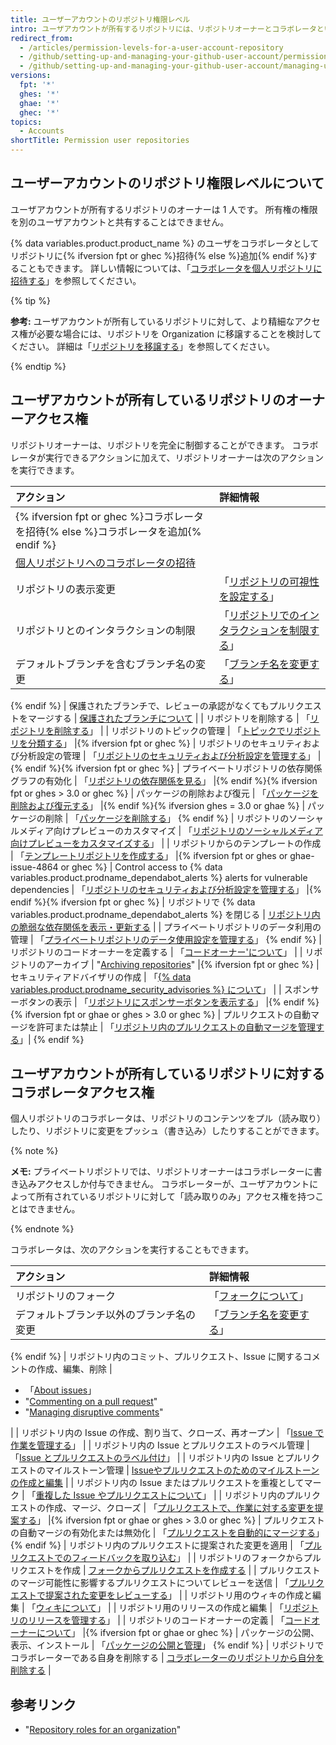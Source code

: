 ```yaml
---
title: ユーザーアカウントのリポジトリ権限レベル
intro: ユーザアカウントが所有するリポジトリには、リポジトリオーナーとコラボレータという 2 つの権限レベルがあります。
redirect_from:
  - /articles/permission-levels-for-a-user-account-repository
  - /github/setting-up-and-managing-your-github-user-account/permission-levels-for-a-user-account-repository
  - /github/setting-up-and-managing-your-github-user-account/managing-user-account-settings/permission-levels-for-a-user-account-repository
versions:
  fpt: '*'
  ghes: '*'
  ghae: '*'
  ghec: '*'
topics:
  - Accounts
shortTitle: Permission user repositories
---
```


## ユーザーアカウントのリポジトリ権限レベルについて

ユーザアカウントが所有するリポジトリのオーナーは 1 人です。 所有権の権限を別のユーザアカウントと共有することはできません。

{% data variables.product.product_name %} のユーザをコラボレータとしてリポジトリに{% ifversion fpt or ghec %}招待{% else %}追加{% endif %}することもできます。 詳しい情報については、「[コラボレータを個人リポジトリに招待する](/github/setting-up-and-managing-your-github-user-account/inviting-collaborators-to-a-personal-repository)」を参照してください。

{% tip %}

**参考:** ユーザアカウントが所有しているリポジトリに対して、より精細なアクセス権が必要な場合には、リポジトリを Organization に移譲することを検討してください。 詳細は「[リポジトリを移譲する](/github/administering-a-repository/transferring-a-repository#transferring-a-repository-owned-by-your-user-account)」を参照してください。

{% endtip %}

## ユーザアカウントが所有しているリポジトリのオーナーアクセス権

リポジトリオーナーは、リポジトリを完全に制御することができます。 コラボレータが実行できるアクションに加えて、リポジトリオーナーは次のアクションを実行できます。

| アクション                                                                                                                          | 詳細情報                                                                                                                                                                                                                                                                     |
|:------------------------------------------------------------------------------------------------------------------------------ |:------------------------------------------------------------------------------------------------------------------------------------------------------------------------------------------------------------------------------------------------------------------------ |
| {% ifversion fpt or ghec %}コラボレータを招待{% else %}コラボレータを追加{% endif %}                                                             |                                                                                                                                                                                                                                                                          |
| [個人リポジトリへのコラボレータの招待](/github/setting-up-and-managing-your-github-user-account/inviting-collaborators-to-a-personal-repository) |                                                                                                                                                                                                                                                                          |
| リポジトリの表示変更                                                                                                                     | 「[リポジトリの可視性を設定する](/github/administering-a-repository/setting-repository-visibility)」 |{% ifversion fpt or ghec %}
| リポジトリとのインタラクションの制限                                                                                                             | 「[リポジトリでのインタラクションを制限する](/communities/moderating-comments-and-conversations/limiting-interactions-in-your-repository)」 |{% endif %}{% ifversion fpt or ghes > 3.0 or ghae-next or ghec %}
| デフォルトブランチを含むブランチ名の変更                                                                                                           | 「[ブランチ名を変更する](/github/administering-a-repository/renaming-a-branch)」 
{% endif %}
| 保護されたブランチで、レビューの承認がなくてもプルリクエストをマージする                                                                                           | [保護されたブランチについて](/github/administering-a-repository/about-protected-branches)                                                                                                                                                                                             |
| リポジトリを削除する                                                                                                                     | 「[リポジトリを削除する](/github/administering-a-repository/deleting-a-repository)」                                                                                                                                                                                                 |
| リポジトリのトピックの管理                                                                                                                  | 「[トピックでリポジトリを分類する](/github/administering-a-repository/classifying-your-repository-with-topics)」 |{% ifversion fpt or ghec %}
| リポジトリのセキュリティおよび分析設定の管理                                                                                                         | 「[リポジトリのセキュリティおよび分析設定を管理する](/github/administering-a-repository/managing-security-and-analysis-settings-for-your-repository)」 |{% endif %}{% ifversion fpt or ghec %}
| プライベートリポジトリの依存関係グラフの有効化                                                                                                        | 「[リポジトリの依存関係を見る](/github/visualizing-repository-data-with-graphs/exploring-the-dependencies-of-a-repository#enabling-and-disabling-the-dependency-graph-for-a-private-repository)」 |{% endif %}{% ifversion fpt or ghes > 3.0 or ghec %}
| パッケージの削除および復元                                                                                                                  | 「[パッケージを削除および復元する](/packages/learn-github-packages/deleting-and-restoring-a-package)」 |{% endif %}{% ifversion ghes = 3.0 or ghae %}
| パッケージの削除                                                                                                                       | 「[パッケージを削除する](/packages/learn-github-packages/deleting-a-package)」
{% endif %}
| リポジトリのソーシャルメディア向けプレビューのカスタマイズ                                                                                                  | 「[リポジトリのソーシャルメディア向けプレビューをカスタマイズする](/github/administering-a-repository/customizing-your-repositorys-social-media-preview)」                                                                                                                                                |
| リポジトリからのテンプレートの作成                                                                                                              | 「[テンプレートリポジトリを作成する](/github/creating-cloning-and-archiving-repositories/creating-a-template-repository)」 |{% ifversion fpt or ghes or ghae-issue-4864 or ghec %}
| Control access to {% data variables.product.prodname_dependabot_alerts %} alerts for vulnerable dependencies                 | 「[リポジトリのセキュリティおよび分析設定を管理する](/repositories/managing-your-repositorys-settings-and-features/enabling-features-for-your-repository/managing-security-and-analysis-settings-for-your-repository#granting-access-to-security-alerts)」 |{% endif %}{% ifversion fpt or ghec %}
| リポジトリで {% data variables.product.prodname_dependabot_alerts %} を閉じる                                                          | [リポジトリ内の脆弱な依存関係を表示・更新する](/github/managing-security-vulnerabilities/viewing-and-updating-vulnerable-dependencies-in-your-repository)                                                                                                                                      |
| プライベートリポジトリのデータ利用の管理                                                                                                           | 「[プライベートリポジトリのデータ使用設定を管理する](/github/understanding-how-github-uses-and-protects-your-data/managing-data-use-settings-for-your-private-repository)」
{% endif %}
| リポジトリのコードオーナーを定義する                                                                                                             | 「[コードオーナー'について](/github/creating-cloning-and-archiving-repositories/about-code-owners)」                                                                                                                                                                                  |
| リポジトリのアーカイブ                                                                                                                    | "[Archiving repositories](/repositories/archiving-a-github-repository/archiving-repositories)" |{% ifversion fpt or ghec %}
| セキュリティアドバイザリの作成                                                                                                                | 「[{% data variables.product.prodname_security_advisories %} について](/github/managing-security-vulnerabilities/about-github-security-advisories)」                                                                                                                         |
| スポンサーボタンの表示                                                                                                                    | 「[リポジトリにスポンサーボタンを表示する](/github/administering-a-repository/displaying-a-sponsor-button-in-your-repository)」 |{% endif %}{% ifversion fpt or ghae or ghes > 3.0 or ghec %}
| プルリクエストの自動マージを許可または禁止                                                                                                          | 「[リポジトリ内のプルリクエストの自動マージを管理する](/github/administering-a-repository/managing-auto-merge-for-pull-requests-in-your-repository)」| {% endif %}

## ユーザアカウントが所有しているリポジトリに対するコラボレータアクセス権

個人リポジトリのコラボレータは、リポジトリのコンテンツをプル（読み取り）したり、リポジトリに変更をプッシュ（書き込み）したりすることができます。

{% note %}

**メモ:** プライベートリポジトリでは、リポジトリオーナーはコラボレーターに書き込みアクセスしか付与できません。 コラボレーターが、ユーザアカウントによって所有されているリポジトリに対して「読み取りのみ」アクセス権を持つことはできません。

{% endnote %}

コラボレータは、次のアクションを実行することもできます。

| アクション                                       | 詳細情報                                                                                                                                                                                 |
|:------------------------------------------- |:------------------------------------------------------------------------------------------------------------------------------------------------------------------------------------ |
| リポジトリのフォーク                                  | 「[フォークについて](/pull-requests/collaborating-with-pull-requests/working-with-forks/about-forks)」 |{% ifversion fpt or ghes > 3.1 or ghae-next or ghec %}
| デフォルトブランチ以外のブランチ名の変更                        | 「[ブランチ名を変更する](/github/administering-a-repository/renaming-a-branch)」 
{% endif %}
| リポジトリ内のコミット、プルリクエスト、Issue に関するコメントの作成、編集、削除 | <ul><li>「[About issues](/github/managing-your-work-on-github/about-issues)」</li><li>"[Commenting on a pull request](/pull-requests/collaborating-with-pull-requests/reviewing-changes-in-pull-requests/commenting-on-a-pull-request)"</li><li>"[Managing disruptive comments](/communities/moderating-comments-and-conversations/managing-disruptive-comments)"</li></ul>                                                                                                                                                            |
| リポジトリ内の Issue の作成、割り当て、クローズ、再オープン           | 「[Issue で作業を管理する](/github/managing-your-work-on-github/managing-your-work-with-issues)」                                                                                              |
| リポジトリ内の Issue とプルリクエストのラベル管理                | 「[Issue とプルリクエストのラベル付け](/github/managing-your-work-on-github/labeling-issues-and-pull-requests)」                                                                                     |
| リポジトリ内の Issue とプルリクエストのマイルストーン管理            | [Issueやプルリクエストのためのマイルストーンの作成と編集](/github/managing-your-work-on-github/creating-and-editing-milestones-for-issues-and-pull-requests)                                                  |
| リポジトリ内の Issue またはプルリクエストを重複としてマーク           | 「[重複した Issue やプルリクエストについて](/github/managing-your-work-on-github/about-duplicate-issues-and-pull-requests)」                                                                           |
| リポジトリ内のプルリクエストの作成、マージ、クローズ                  | 「[プルリクエストで、作業に対する変更を提案する](/github/collaborating-with-issues-and-pull-requests/proposing-changes-to-your-work-with-pull-requests)」 |{% ifversion fpt or ghae or ghes > 3.0 or ghec %}
| プルリクエストの自動マージの有効化または無効化                     | 「[プルリクエストを自動的にマージする](/pull-requests/collaborating-with-pull-requests/incorporating-changes-from-a-pull-request/automatically-merging-a-pull-request)」{% endif %}
| リポジトリ内のプルリクエストに提案された変更を適用                   | 「[プルリクエストでのフィードバックを取り込む](/pull-requests/collaborating-with-pull-requests/reviewing-changes-in-pull-requests/incorporating-feedback-in-your-pull-request)」                            |
| リポジトリのフォークからプルリクエストを作成                      | [フォークからプルリクエストを作成する](/github/collaborating-with-issues-and-pull-requests/creating-a-pull-request-from-a-fork)                                                                        |
| プルリクエストのマージ可能性に影響するプルリクエストについてレビューを送信       | 「[プルリクエストで提案された変更をレビューする](/pull-requests/collaborating-with-pull-requests/reviewing-changes-in-pull-requests/reviewing-proposed-changes-in-a-pull-request)」                          |
| リポジトリ用のウィキの作成と編集                            | 「[ウィキについて](/communities/documenting-your-project-with-wikis/about-wikis)」                                                                                                            |
| リポジトリ用のリリースの作成と編集                           | 「[リポジトリのリリースを管理する](/github/administering-a-repository/managing-releases-in-a-repository)」                                                                                            |
| リポジトリのコードオーナーの定義                            | 「[コードオーナーについて](/articles/about-code-owners)」 |{% ifversion fpt or ghae or ghec %}
| パッケージの公開、表示、インストール                          | 「[パッケージの公開と管理](/github/managing-packages-with-github-packages/publishing-and-managing-packages)」
{% endif %}
| リポジトリでコラボレーターである自身を削除する                     | [コラボレーターのリポジトリから自分を削除する](/github/setting-up-and-managing-your-github-user-account/removing-yourself-from-a-collaborators-repository)                                                 |

## 参考リンク

- "[Repository roles for an organization](/organizations/managing-access-to-your-organizations-repositories/repository-roles-for-an-organization)"

